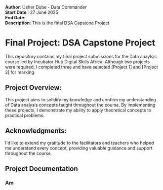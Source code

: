 **Author**: Usher Dube - Data Commander  
**Start Date** : 27 June 2025  
**End Date**:   
**Description**: This is the final DSA Capstone Project

# Final Project: DSA Capstone Project
This repository contains my final project submissions for the Data anaylsis course led by Incubator Hub Digital Skills Africa. Although two projects were required, I completed three and have selected [Project 1] and [Project 2] for marking.

## Project Overview:
This project aims to solidify my knowledge and confirm my understanding of Data analysis concepts taught throughout the course. By implementing these projects, I demonstrate my ability to apply theoretical concepts to practical problems.

## Acknowledgments:
I'd like to extend my gratitude to the facilitators and teachers who helped me understand every concept, providing valuable guidance and support throughout the course.

## Project Documentation
### Am
